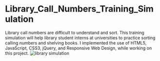 # Library_Call_Numbers_Training_Simulation
Library call numbers are difficult to understand and sort. This training simulation will help library student interns at universities to practice sorting calling numbers and shelving books. I implemented the use of HTML5, JavaScript, CSS3, jQuery, and Responsive Web Design, while working on this project.
![library simulation](https://user-images.githubusercontent.com/98848760/177051083-965b8974-46dc-4034-970a-4a7030905ba0.jpeg)
